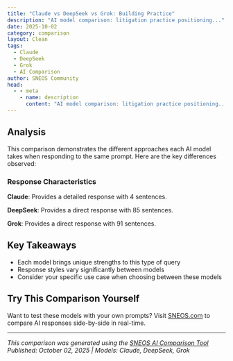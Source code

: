 ```yaml
---
title: "Claude vs DeepSeek vs Grok: Building Practice"
description: "AI model comparison: litigation practice positioning..."
date: 2025-10-02
category: comparison
layout: Clean
tags:
  - Claude
  - DeepSeek
  - Grok
  - AI Comparison
author: SNEOS Community
head:
  - - meta
    - name: description
      content: "AI model comparison: litigation practice positioning..."
---
```


<ChatComparison
  title="Claude vs DeepSeek vs Grok: Building Practice"
  prompt="litigation practice positioning"
  :responses='{
    "Claude": "# Litigation Practice Positioning\n\n## Key Positioning Strategies\n\n### **1. Specialization-Based Positioning**\n- **Industry Focus**: Healthcare, technology, construction, financial services\n- **Practice Area Depth**: Employment law, IP disputes, commercial litigation, class actions\n- **Case Type**: High-stakes disputes, complex multi-jurisdictional matters, regulatory enforcement\n\n### **2. Client-Centric Positioning**\n- **Fortune 500 Companies**: Emphasize scale, resources, and proven track record\n- **Mid-Market Businesses**: Focus on cost-effectiveness and partner-level attention\n- **Emerging Companies**: Highlight agility and growth-stage understanding\n\n### **3. Outcome-Based Positioning**\n- **Results-Driven**: Track record of favorable settlements and verdicts\n- **Risk Mitigation**: Preventive strategies and early dispute resolution\n- **Speed to Resolution**: Efficient case management and alternative dispute resolution\n\n## Differentiation Factors\n\n### **Experience \u0026 Expertise**\n- Years of practice in specific areas\n- Notable case victories and precedent-setting decisions\n- Recognition from peers and legal publications\n- Former government attorneys or in-house counsel experience\n\n### **Resources \u0026 Capabilities**\n- Technology and e-discovery capabilities\n- Trial presentation and courtroom technology\n- Support staff and paralegal teams\n- Network of expert witnesses and consultants\n\n### **Service Delivery Model**\n- Fee structures (contingency, alternative fee arrangements, fixed fees)\n- Communication protocols and client reporting\n- Case management systems and client portals\n- Cross-functional team approach\n\n## Market Positioning Messages\n\n### **Premium Positioning**\n*\u0022Elite representation for mission-critical disputes\u0022*\n- Emphasize prestigious client roster\n- Highlight complex, high-value matters\n- Focus on courtroom excellence and strategic thinking\n\n### **Value Positioning**\n*\u0022Strategic litigation counsel that understands business\u0022*\n- Cost-effective solutions\n- Business-minded approach\n- Practical risk assessment\n\n### **Specialized Expert Positioning**\n*\u0022The definitive authority in [specific practice area]\u0022*\n- Deep subject matter expertise\n- Thought leadership and publications\n- Speaking engagements and industry involvement\n\n## Implementation Tactics\n\n### **Thought Leadership**\n- Publish articles on emerging legal trends\n- Speak at industry conferences\n- Host webinars on litigation topics\n- Maintain legal blog with case updates\n\n### **Relationship Building**\n- Develop referral networks with other attorneys\n- Maintain relationships with former clients\n- Engage with industry associations\n- Build relationships with judges and court personnel\n\n### **Digital Presence**\n- SEO-optimized website with case studies\n- LinkedIn thought leadership\n- Legal directory profiles (Martindale-Hubbell, Best Lawyers)\n- Client testimonials and case results\n\nWould you like me to elaborate on any specific aspect of litigation practice positioning?",
    "DeepSeek": "Of course. \u0022Litigation practice positioning\u0022 is a strategic marketing and business development concept. It refers to how a law firm or an individual litigator deliberately shapes their public and professional identity to attract their desired clients and cases.\n\nIt\u0027s the answer to the question: **\u0022When a specific legal problem arises, why would a client choose *our* litigation team over all the others?\u0022**\n\nThis goes far beyond just being a \u0022good litigator.\u0022 It\u0027s about creating a distinct and compelling profile in a crowded marketplace.\n\nHere\u2019s a comprehensive breakdown of litigation practice positioning, from core principles to execution.\n\n---\n\n### The Core Goal of Positioning\n\nThe ultimate goal is to move from being a **generic option** to a **preferred specialist**. Instead of competing on price or general availability, you compete on perceived expertise, unique experience, and proven results in a specific niche.\n\n### Key Pillars of Effective Litigation Positioning\n\nEffective positioning is built on four interconnected pillars:\n\n#### 1. Specialization and Niche Focus\nThis is the most critical element. Generalists are often overlooked for high-stakes matters. Clients seek specialists.\n*   **By Industry:** Healthcare, Financial Services, Technology, Construction, Energy.\n*   **By Type of Dispute:** Securities Litigation, IP Patent Disputes, Class Action Defense, White-Collar Crime, Product Liability, Employment.\n*   **By Client Type:** Representing Fortune 500 companies, mid-market businesses, startups, or high-net-worth individuals.\n\n**Example:** A firm doesn\u0027t just say \u0022we do commercial litigation.\u0022 It says, \u0022We are the leading boutique firm defending technology companies in software licensing and SaaS contract disputes.\u0022\n\n#### 2. Unique Value Proposition (UVP)\nThis is a clear statement that describes the unique benefit you offer, how you solve your target client\u0027s needs, and what distinguishes you from competitors.\n*   **It\u0027s not a slogan:** It\u0027s a strategic promise.\n*   **It should be specific:** Instead of \u0022we get great results,\u0022 it\u0027s \u0022we have a 95% success rate in defeating class certification motions in consumer fraud cases.\u0022\n*   **It can be based on:** Unparalleled trial experience, deep industry knowledge, a unique strategic process (e.g., \u0022we focus on early case resolution through aggressive motions\u0022), or a specific team structure.\n\n#### 3. Demonstrable Expertise and Thought Leadership\nYou must prove your specialized knowledge. This builds credibility and trust before a client even contacts you.\n*   **Content Creation:** Publishing articles, client alerts, and white papers on emerging legal issues in your niche.\n*   **Speaking Engagements:** Presenting at major industry conferences, webinars, and bar association events.\n*   **Case Studies and Deals Sheets:** Detailing specific, successful outcomes (while respecting confidentiality) that showcase your ability to handle complex matters.\n\n#### 4. Target Audience and Client Perspective\nYour positioning is meaningless if it doesn\u0027t resonate with the right people. You must deeply understand:\n*   **Who your ideal client is:** General Counsel? CEO of a startup? Compliance Officer?\n*   **Their \u0022pain points\u0022:** What keeps them up at night? (e.g., existential threat to the business, massive financial exposure, reputational damage.)\n*   **Their decision-making process:** What factors are most important to them? (Cost certainty, trial experience, industry familiarity?)\n\n---\n\n### How to Develop and Execute a Positioning Strategy\n\n#### Step 1: Internal Analysis (Know Thyself)\n*   **Audit Your Strengths:** What are your genuine, proven areas of excellence? Look at your win-loss record, your most profitable and satisfying cases.\n*   **Identify Differentiators:** What do you do that few others can? (e.g., a partner who was previously a regulatory official in your niche industry).\n*   **Analyze Your Best Clients:** Who are your most successful and rewarding client relationships? They are the model for your target audience.\n\n#### Step 2: External Analysis (Know Thy Enemy and Thy Market)\n*   **Competitor Analysis:** How are other firms in your space positioning themselves? What are their stated strengths and weaknesses?\n*   **Market Gap Analysis:** Is there an underserved area? A new regulation creating a need? A client type that feels neglected by large firms?\n*   **Client Feedback:** Interview current and past clients. Why did they choose you? What value did they perceive?\n\n#### Step 3: Craft Your Positioning Statement\nThis is an internal-facing document that guides all your marketing efforts. It should be concise and follow this structure:\n*   **For [Target Client/Market],**\n*   **who are struggling with [Specific Challenge/Opportunity],**\n*   **we are the [Category/Specialization] that provides [Key Benefit/Point of Differentiation].**\n*   **Unlike [Primary Alternative/Competitor], we [Proof/Reason to Believe].**\n\n#### Step 4: Align All Outward-Facing Activities\nYour positioning must be reflected consistently across all touchpoints:\n*   **Website and Bioes:** Rewrite them to emphasize the niche and UVP. Don\u0027t just list cases; tell a story of specialization.\n*   **Pitch Materials and Proposals:** Tailor every pitch to directly address the potential client\u0027s specific pain points, using language and examples from your niche.\n*   **PR and Media Relations:** Pitch stories to legal and trade publications that highlight your unique expertise in your chosen area.\n*   **Networking and BD:** Stop attending every event. Focus only on those where your ideal clients and referral sources gather.\n\n---\n\n### Examples of Strong vs. Weak Positioning\n\n| Weak Positioning (Generic) | Strong Positioning (Strategic) |\n| :--- | :--- |\n| \u0022We are aggressive trial lawyers.\u0022 | \u0022We defend pharmaceutical companies in high-stakes product liability mass tort litigation, with a focus on scientific and expert witness testimony.\u0022 |\n| \u0022We handle complex business disputes.\u0022 | \u0022We partner with private equity firms to resolve post-acquisition disputes and shareholder litigation that threatens portfolio company value.\u0022 |\n| \u0022We have experience in state and federal court.\u0022 | \u0022We are a nimble boutique that provides Fortune 500-quality defense for mid-market technology companies in trade secret and non-compete litigation, at a predictable cost.\u0022 |\n\n### Common Pitfalls to Avoid\n\n1.  **Being All Things to All People:** The \u0022general litigation\u0022 tagline is a recipe for invisibility.\n2.  **Faking a Niche:** Your claimed expertise must be backed by real experience and results.\n3.  **Inconsistency:** Saying you\u0027re a specialist in one area but then accepting general work in another confuses the market.\n4.  **Ignoring Internal Culture:** Everyone in the litigation group\u2014from partners to associates\u2014must understand and be able to articulate the firm\u0027s position.\n\n### Conclusion\n\n**Litigation practice positioning is not about what you do; it\u0027s about what you are known for.** It is a deliberate, ongoing process of defining your unique space in the legal market and then communicating that value with clarity and consistency to the clients who need it most. A well-positioned practice doesn\u0027t just wait for cases; it attracts them.",
    "Grok": "\u0022Litigation practice positioning\u0022 refers to how a law firm or individual attorney strategically positions themselves in the legal market to attract clients seeking litigation services. This involves defining a unique value proposition, identifying target clients, and differentiating from competitors in the field of litigation. Here are some key elements to consider when developing a litigation practice positioning strategy:\n\n### 1. **Identify Your Niche or Specialization**\n   - Litigation is a broad field, so positioning often involves focusing on specific areas of expertise. Examples include:\n     - Commercial litigation (e.g., contract disputes, business torts)\n     - Personal injury or medical malpractice\n     - Intellectual property disputes (e.g., patents, trademarks)\n     - Employment law (e.g., wrongful termination, discrimination)\n     - Family law disputes (e.g., divorce, custody battles)\n     - Criminal defense\n   - Specializing in a niche can help you stand out as an expert in that area, making it easier to attract clients facing those specific issues.\n\n### 2. **Understand Your Target Audience**\n   - Determine who your ideal clients are. Are they individuals, small businesses, large corporations, or specific industries (e.g., tech, healthcare, construction)?\n   - Tailor your messaging to address their pain points. For example:\n     - Businesses may value cost-effective resolutions and risk mitigation.\n     - Individuals may prioritize empathy, communication, and success rates in similar cases.\n   - Consider geographic positioning\u2014whether you focus on local, regional, or national cases.\n\n### 3. **Develop a Unique Value Proposition (UVP)**\n   - What sets your litigation practice apart from competitors? Consider factors like:\n     - Track record of success (e.g., high win rates, notable settlements).\n     - Approach to litigation (e.g., aggressive advocacy or a focus on negotiation and settlement).\n     - Client service (e.g., personalized attention, transparent billing).\n     - Industry knowledge or technical expertise (e.g., understanding complex financial transactions or scientific patents).\n   - Examples of UVPs:\n     - \u0022We deliver aggressive representation with a 90% success rate in commercial disputes.\u0022\n     - \u0022Our boutique firm provides personalized litigation strategies for small businesses.\u0022\n\n### 4. **Build a Strong Brand and Reputation**\n   - Your reputation as a litigator is critical. Positioning yourself as trustworthy, skilled, and results-driven can be achieved through:\n     - Client testimonials and case studies showcasing successful outcomes.\n     - Thought leadership (e.g., writing articles, speaking at conferences, or appearing in media on litigation topics).\n     - Professional affiliations and awards (e.g., recognition by Super Lawyers, Martindale-Hubbell ratings).\n   - Ensure your online presence (website, LinkedIn, etc.) reflects your expertise and areas of focus.\n\n### 5. **Differentiate from Competitors**\n   - Analyze what other litigation attorneys or firms in your market are offering. Then, highlight what makes you different. This could be:\n     - Pricing structure (e.g., contingency fees, flat fees, or hybrid models).\n     - Accessibility (e.g., 24/7 availability or virtual consultations).\n     - Innovative use of technology (e.g., AI tools for case analysis or e-discovery).\n   - For example, if competitors focus on high-profile cases, you might position yourself as the go-to for smaller, underserved clients who need affordable representation.\n\n### 6. **Leverage Marketing and Business Development**\n   - Use targeted marketing to reach your audience:\n     - Digital marketing (e.g., SEO for terms like \u201Cbusiness litigation attorney [city]\u201D or PPC ads).\n     - Networking with referral sources (e.g., other attorneys, accountants, or business advisors).\n     - Community involvement (e.g., pro bono work to build goodwill and visibility).\n   - Develop a content strategy to demonstrate expertise, such as blogs or videos on common litigation issues or recent case law updates.\n\n### 7. **Emphasize Client-Centered Communication**\n   - Litigation can be stressful for clients, so positioning yourself as approachable and communicative can be a key differentiator. Highlight:\n     - Clear explanations of legal processes and strategies.\n     - Regular updates on case progress.\n     - Empathy and understanding of client concerns.\n\n### 8. **Showcase Results and Credibility**\n   - Potential clients often choose litigators based on past performance. Position yourself by:\n     - Highlighting significant verdicts, settlements, or precedent-setting cases.\n     - Sharing client success stories (with permission and within ethical guidelines).\n     - Displaying endorsements or peer reviews.\n\n### 9. **Adapt to Market Trends**\n   - Stay aware of changes in the legal and business environment that might affect litigation needs, such as:\n     - Increasing demand for alternative dispute resolution (ADR) like mediation or arbitration.\n     - Growing areas of litigation, such as data privacy or environmental law.\n   - Position yourself as forward-thinking by offering services that address emerging legal issues.\n\n### Example Positioning Statement:\n\u201CWe are a boutique litigation firm specializing in intellectual property disputes for tech startups. With over 20 years of experience and a 95% success rate in protecting our clients\u2019 innovations, we provide strategic, cost-effective representation tailored to the unique challenges of the tech industry.\u201D\n\nBy carefully crafting your litigation practice positioning, you can attract the right clients, build a strong reputation, and differentiate yourself in a competitive market. Would you like assistance in developing a specific positioning statement or strategy for your practice?"
  }'
  published-date="00:34"
/>

## Analysis

This comparison demonstrates the different approaches each AI model takes when responding to the same prompt. Here are the key differences observed:

### Response Characteristics

**Claude**: Provides a detailed response with 4 sentences. 

**DeepSeek**: Provides a direct response with 85 sentences. 

**Grok**: Provides a direct response with 91 sentences. 

## Key Takeaways

- Each model brings unique strengths to this type of query
- Response styles vary significantly between models
- Consider your specific use case when choosing between these models

## Try This Comparison Yourself

Want to test these models with your own prompts? Visit [SNEOS.com](https://sneos.com) to compare AI responses side-by-side in real-time.

---

*This comparison was generated using the [SNEOS AI Comparison Tool](https://sneos.com)*
*Published: October 02, 2025 | Models: Claude, DeepSeek, Grok*
